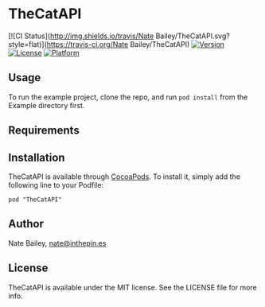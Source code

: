 # TheCatAPI

[![CI Status](http://img.shields.io/travis/Nate Bailey/TheCatAPI.svg?style=flat)](https://travis-ci.org/Nate Bailey/TheCatAPI)
[![Version](https://img.shields.io/cocoapods/v/TheCatAPI.svg?style=flat)](http://cocoadocs.org/docsets/TheCatAPI)
[![License](https://img.shields.io/cocoapods/l/TheCatAPI.svg?style=flat)](http://cocoadocs.org/docsets/TheCatAPI)
[![Platform](https://img.shields.io/cocoapods/p/TheCatAPI.svg?style=flat)](http://cocoadocs.org/docsets/TheCatAPI)

## Usage

To run the example project, clone the repo, and run `pod install` from the Example directory first.

## Requirements

## Installation

TheCatAPI is available through [CocoaPods](http://cocoapods.org). To install
it, simply add the following line to your Podfile:

    pod "TheCatAPI"

## Author

Nate Bailey, nate@inthepin.es

## License

TheCatAPI is available under the MIT license. See the LICENSE file for more info.

